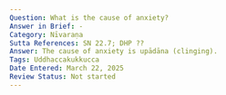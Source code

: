 ```yaml
---
Question: What is the cause of anxiety?
Answer in Brief: -
Category: Nīvaraṇa
Sutta References: SN 22.7; DHP ??
Answer: The cause of anxiety is upādāna (clinging).
Tags: Uddhaccakukkucca
Date Entered: March 22, 2025
Review Status: Not started
---
```

